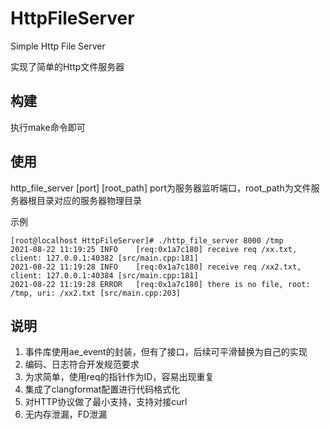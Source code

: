 # HttpFileServer

Simple Http File Server

实现了简单的Http文件服务器

## 构建
执行make命令即可

## 使用
http_file_server [port] [root_path]
port为服务器监听端口，root_path为文件服务器根目录对应的服务器物理目录

示例
```
[root@localhost HttpFileServer]# ./http_file_server 8000 /tmp
2021-08-22 11:19:25	INFO	[req:0x1a7c180] receive req /xx.txt, client: 127.0.0.1:40382 [src/main.cpp:181]
2021-08-22 11:19:28	INFO	[req:0x1a7c180] receive req /xx2.txt, client: 127.0.0.1:40384 [src/main.cpp:181]
2021-08-22 11:19:28	ERROR	[req:0x1a7c180] there is no file, root: /tmp, uri: /xx2.txt [src/main.cpp:203]
```

## 说明
1. 事件库使用ae_event的封装，但有了接口，后续可平滑替换为自己的实现
2. 编码、日志符合开发规范要求
3. 为求简单，使用req的指针作为ID，容易出现重复
4. 集成了clangformat配置进行代码格式化
5. 对HTTP协议做了最小支持，支持对接curl
6. 无内存泄漏，FD泄漏
